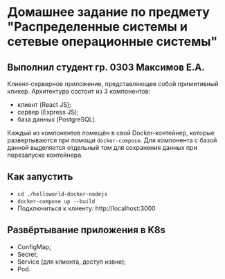 # Домашнее задание по предмету "Распределенные системы и сетевые операционные системы"


## Выполнил студент гр. 0303 Максимов Е.А.

Клиент-серверное приложение, представляющее собой примитивный кликер. Архитектура состоит из 3 компонентов:
- клиент (React JS);
- сервер (Express JS);
- база данных (PostgreSQL).

Каждый из компонентов помещён в свой Docker-контейнер, которые развертываются при помощи `docker-compose`. Для компонента с базой данной выделяется отдельный том для сохранения данных при перезапуске контейнера.

## Как запустить
- `cd ./helloworld-docker-nodejs`
- `docker-compose up --build`
- Подключиться к клиенту: http://localhost:3000

## Развёртывание приложения в K8s
- ConfigMap;
- Secret;
- Service (для клиента, доступ извне);
- Pod.
